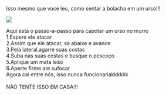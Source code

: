 <DOCTYPE html>
<head>
<style>
<h1>
 {color:pink}

<title>
como vencer um urso na porrada

</title>
</h1>

</style>
<body>






Isso mesmo que voce leu, como sentar a bolacha em um urso!!!


<img src="https://qph.cf2.quoracdn.net/main-qimg-ddcd6dfaf563c7936a35e4da33fb5d97-pjlq">

<p>Aqui esta o passo-a-passo para capotar um urso no murro<br>
1.Espere ele atacar<br>
2.Assim que ele atacar, se abaixe e avance<br>
3.Pela lateral,agarre suas costas<br>
4.Suba nas suas costas e busque o pescoço<br>
5.Aplique um mata leão<br>
6.Aperte firme ate sufocar<br>
Agora cai entre nós, isso nunca funcionariakkkkkk<br>
<br>
NÂO TENTE ISSO EM CASA!!!<br>
</p>
</body>
</html>
